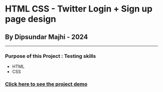 # HTML CSS - Twitter Login + Sign up page design

## By Dipsundar Majhi - 2024

---

### Purpose of this Project : Testing skills

- HTML
- CSS

### [Click here to see the project demo](https://dipsundar.github.io/Twitter-login-signup-page---html-css-design/index.html)
